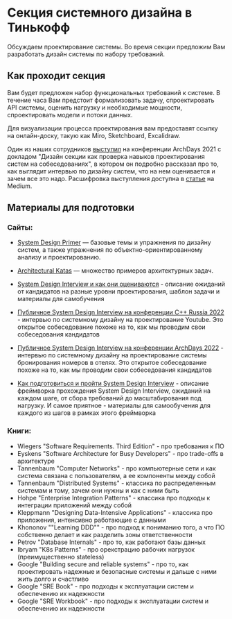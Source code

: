# Секция системного дизайна в Тинькофф

Обсуждаем проектирование системы. Во время секции предложим Вам разработать дизайн системы по набору требований.

## Как проходит секция

Вам будет предложен набор функциональных требований к системе. В течение часа Вам предстоит формализовать задачу, спроектировать API системы, оценить нагрузку и необходимые мощности, спроектировать модели и потоки данных.

Для визуализации процесса проектирования вам предоставят ссылку на онлайн-доску, такую как Miro, Sketchboard, Excalidraw.

Один из наших сотрудников [выступил](https://www.youtube.com/watch?v=Cth-B4r_pf4) на конференции ArchDays 2021 с докладом "Дизайн секции как проверка навыков проектирования систем на собеседованиях", в котором он подробно рассказал про то, как выглядит интервью по дизайну систем, что на нем оценивается и зачем все это надо. Расшифровка выступления доступна в [статье](https://tellmeabout.tech/system-design-interview-at-tinkoff-7bd97c20d082) на Medium.

## Материалы для подготовки

### Сайты:

- [System Design Primer](https://github.com/donnemartin/system-design-primer) — базовые темы и упражнения по дизайну систем, а также упражнения по объектно-ориентированному анализу и проектированию.
- [Architectural Katas](http://nealford.com/katas/) — множество примеров архитектурных задач.
- [System Design Interview и как они оцениваются](https://tellmeabout.tech/preparation-for-system-design-interview-66489d7a0af6) - описание ожиданий от кандидатов на разные уровни проектирования, шаблон задачи и материалы для самобучения
- [Публичное System Design Interview на конференции C++ Russia 2022](https://tellmeabout.tech/example-of-system-design-interview-7790a5569207) - интервью по системному дизайну на проектирование Youtube. Это открытое собеседование похоже на то, как мы проводим свои собеседования кандидатов
- [Публичное System Design Interview на конференции ArchDays 2022](https://tellmeabout.tech/public-system-design-interview-at-archdays-2022-2a7ea02175af) - интервью по системному дизайну на проектирование системы бронирования номеров в отелях. Это открытое собеседование похоже на то, как мы проводим свои собеседования кандидатов

- [Как подготовиться и пройти System Design Interview](https://tellmeabout.tech/how-to-prepare-for-and-pass-the-system-design-interview-78b820589e8) - описание фреймворка прохождения System Design Interview, ожиданий на каждом шаге, от сбора требований до масштабирования под нагрузку. И самое приятное - материалы для самообучения для каждого из шагов в рамках этого фреймворка

### Книги:

- Wiegers "Software Requirements. Third Edition" - про требования к ПО
- Eyskens "Software Architecture for Busy Developers" - про trade-offs в архитектуре
- Tannenbaum "Computer Networks" - про компьютерные сети и как система связана с пользователям, а ее компоненты между собой
- Tannenbaum "Distributed Systems" - классика по распределенным системам и тому, зачем они нужны и как с ними быть
- Hohpe "Enterprise Integration Patterns" - классика про подходы к интеграции приложений между собой
- Kleppmann "Designing Data-Intensive Applications" - классика про приложения, интенсивно работающие с данными
- Khononov ""Learning DDD"" - про подход к пониманию того, а что ПО собственно делает и как разделить зоны ответственности
- Petrov "Database Internals" - про то, как работают базы данных
- Ibryam "K8s Patterns" - про орекстрацию рабочих нагрузок (преимущественно stateless)
- Google "Building secure and reliable systems" - про то, как проектировать надежные и безопасные системы и дальше с ними жить долго и счастливо
- Google "SRE Book" - про подходы к эксплуатации систем и обеспечению их надежности
- Google "SRE Workbook" - про подходы к эксплуатации систем и обеспечению их надежности
